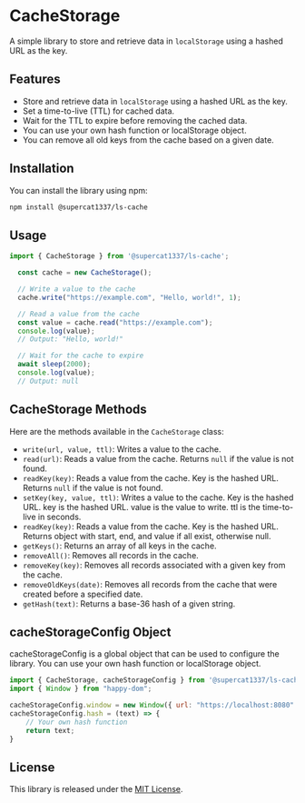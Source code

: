# CacheStorage

A simple library to store and retrieve data in `localStorage` using a hashed URL as the key.

## Features

- Store and retrieve data in `localStorage` using a hashed URL as the key.
- Set a time-to-live (TTL) for cached data.
- Wait for the TTL to expire before removing the cached data.
- You can use your own hash function or localStorage object.
- You can remove all old keys from the cache based on a given date.

## Installation

You can install the library using npm:
```bash
npm install @supercat1337/ls-cache
```

## Usage

```js
import { CacheStorage } from '@supercat1337/ls-cache';

  const cache = new CacheStorage();

  // Write a value to the cache
  cache.write("https://example.com", "Hello, world!", 1);

  // Read a value from the cache
  const value = cache.read("https://example.com");
  console.log(value);
  // Output: "Hello, world!"

  // Wait for the cache to expire
  await sleep(2000);
  console.log(value);
  // Output: null
```

## CacheStorage Methods
Here are the methods available in the `CacheStorage` class:

- `write(url, value, ttl)`: Writes a value to the cache.
- `read(url)`: Reads a value from the cache. Returns `null` if the value is not found.
- `readKey(key)`: Reads a value from the cache. Key is the hashed URL. Returns `null` if the value is not found. 
- `setKey(key, value, ttl)`: Writes a value to the cache. Key is the hashed URL. key is the hashed URL. value is the value to write. ttl is the time-to-live in seconds.
- `readKey(key)`: Reads a value from the cache. Key is the hashed URL. Returns object with start, end, and value if all exist, otherwise null.
- `getKeys()`: Returns an array of all keys in the cache.
- `removeAll()`: Removes all records in the cache.
- `removeKey(key)`: Removes all records associated with a given key from the cache.
- `removeOldKeys(date)`: Removes all records from the cache that were created before a specified date. 
- `getHash(text)`: Returns a base-36 hash of a given string. 

## cacheStorageConfig Object

cacheStorageConfig is a global object that can be used to configure the library.
You can use your own hash function or localStorage object.

```js
import { CacheStorage, cacheStorageConfig } from '@supercat1337/ls-cache';
import { Window } from "happy-dom";

cacheStorageConfig.window = new Window({ url: "https://localhost:8080" });
cacheStorageConfig.hash = (text) => {
    // Your own hash function
    return text;
}
```

## License

This library is released under the [MIT License](https://github.com/supercat1337/ls-cache/blob/main/LICENSE).
